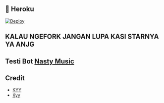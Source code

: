 
## 💜 Heroku

[![Deploy](https://www.herokucdn.com/deploy/button.svg)](https://heroku.com/deploy?template=https://github.com/krisnadiwangga/KyyStreamUserbot)

## KALAU NGEFORK JANGAN LUPA KASI STARNYA YA ANJG 
 
## Testi Bot [Nasty Music](https://t.me/Nastymusiicbot)

## Credit
- [KYY](https://t.me/zxcskyy)
- [Kyy](https://t.me/IDnyaKosong)
